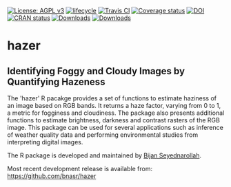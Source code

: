 [![License: AGPL v3](https://img.shields.io/badge/License-AGPL%20v3-blue.svg)](https://www.gnu.org/licenses/agpl-3.0) 
[![lifecycle](https://img.shields.io/badge/lifecycle-stable-brightgreen.svg)](https://www.tidyverse.org/lifecycle/#stable) 
[![Travis CI](https://travis-ci.org/bnasr/hazer.svg?branch=master)](https://travis-ci.org/bnasr/hazer) 
[![Coverage status](https://codecov.io/gh/bnasr/hazer/branch/master/graph/badge.svg)](https://codecov.io/github/bnasr/hazer?branch=master) 
[![DOI](https://zenodo.org/badge/DOI/10.5281/zenodo.1008567.svg)](https://doi.org/10.5281/zenodo.1008567) 
[![CRAN status](http://www.r-pkg.org/badges/version-last-release/hazer)](https://cran.r-project.org/package=hazer) 
[![Downloads](http://cranlogs.r-pkg.org/badges/hazer?color=brightgreen)](http://www.r-pkg.org/pkg/hazer) 
[![Downloads](http://cranlogs.r-pkg.org/badges/grand-total/hazer?color=brightgreen)](http://www.r-pkg.org/pkg/hazer) 


# hazer
## Identifying Foggy and Cloudy Images by Quantifying Hazeness

The 'hazer' R pacakge provides a set of functions to estimate haziness of an image based on RGB bands. It returns a haze factor, varying from 0 to 1, a metric for fogginess and cloudiness. The package also presents additional functions to estimate brightness, darkness and contrast rasters of the RGB image. This package can be used for several applications such as inference of weather quality data and performing environmental studies from interpreting digital images.

The R package is developed and maintained by [Bijan Seyednarollah](https://bnasr.github.io/).

Most recent development release is available from: https://github.com/bnasr/hazer
